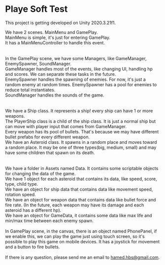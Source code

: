 # Playe Soft Test

This project is getting developed on Unity 2020.3.21f1.

We have 2 scenes. MainMenu and GamePlay.\
MainMenu is simple, it's just for entering GamePlay.\
It has a MainMenuController to handle this event.\
\
\
In the GamePlay scene, we have some Managers, like GameManager, EnemySpawner, SoundManager.\
GameManager handles most of the events, like changing UI, handling hp and scores. We can separate these tasks in the future.\
EnemySpawner handles the spawning of enemies. For now, it's just a random enemy at random times. EnemySpawner has a pool for enemies to reduce total instantiates.\
SoundManager handles the sounds of the game.\
\
\
We have a Ship class. It represents a ship! every ship can have 1 or more weapons.\
The PlayerShip class is a child of the ship class. It is just a normal ship but can move with player input that comes from GameManager.\
Every weapon has its pool of bullets. That's because we may have different bullet prefabs for every different weapon.\
We have an Asteroid class. It spawns in a random place and moves toward a random place. It may be one of three types(big, medium, small) and may have some children that spawn on its death.\
\
\
We have a folder in Assets named Data. It contains some scriptable objects for changing the data of the game.\
We have 1 object for each asteroid that contains its data, like speed, score, type, child type.\
We have an object for ship data that contains data like movement speed, rotation speed.\
We have an object for weapon data that contains data like bullet force and fire rate. (In the future, each weapon may have its damage and each asteroid has a different hp).\
We have an object for GameData, it contains some data like max life and min/max time between each enemy spawn.\
\
In GamePlay scene, in the canvas, there is an object named PhonePanel, if we enable this, we can play the game just using touch screen, so it's possible to play this game on mobile devices. It has a joystick for movement and a button to fire bullets.\
\
If there is any question, please send me an email to hamed.hbs@gmail.com.
